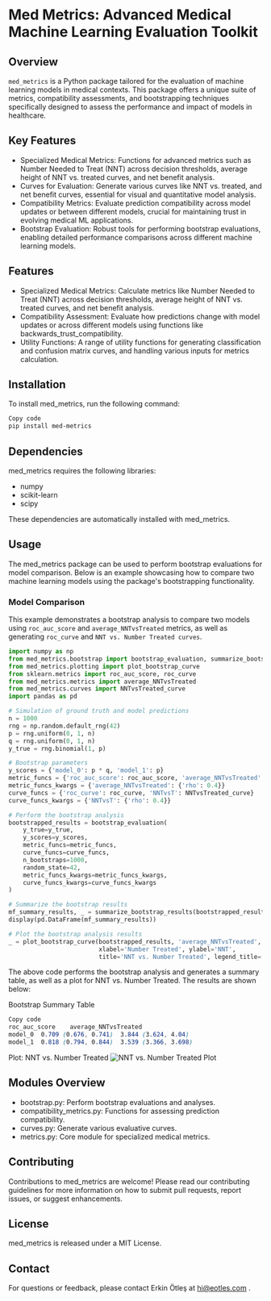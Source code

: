 # Med Metrics: Advanced Medical Machine Learning Evaluation Toolkit

## Overview

`med_metrics` is a Python package tailored for the evaluation of machine learning models in medical contexts. This package offers a unique suite of metrics, compatibility assessments, and bootstrapping techniques specifically designed to assess the performance and impact of models in healthcare.

## Key Features
- Specialized Medical Metrics: Functions for advanced metrics such as Number Needed to Treat (NNT) across decision thresholds, average height of NNT vs. treated curves, and net benefit analysis.
- Curves for Evaluation: Generate various curves like NNT vs. treated, and net benefit curves, essential for visual and quantitative model analysis.
- Compatibility Metrics: Evaluate prediction compatibility across model updates or between different models, crucial for maintaining trust in evolving medical ML applications.
- Bootstrap Evaluation: Robust tools for performing bootstrap evaluations, enabling detailed performance comparisons across different machine learning models.


## Features

- Specialized Medical Metrics: Calculate metrics like Number Needed to Treat (NNT) across decision thresholds, average height of NNT vs. treated curves, and net benefit analysis.
- Compatibility Assessment: Evaluate how predictions change with model updates or across different models using functions like backwards_trust_compatibility.
- Utility Functions: A range of utility functions for generating classification and confusion matrix curves, and handling various inputs for metrics calculation.

## Installation

To install med_metrics, run the following command:
``` bash
Copy code
pip install med-metrics
```

## Dependencies

med_metrics requires the following libraries:

- numpy
- scikit-learn
- scipy

These dependencies are automatically installed with med_metrics.

## Usage

The med_metrics package can be used to perform bootstrap evaluations for model comparison. Below is an example showcasing how to compare two machine learning models using the package's bootstrapping functionality.

### Model Comparison 
This example demonstrates a bootstrap analysis to compare two models using `roc_auc_score` and `average_NNTvsTreated` metrics, as well as generating `roc_curve` and `NNT vs. Number Treated curves`.

```python
import numpy as np
from med_metrics.bootstrap import bootstrap_evaluation, summarize_bootstrap_results
from med_metrics.plotting import plot_bootstrap_curve
from sklearn.metrics import roc_auc_score, roc_curve
from med_metrics.metrics import average_NNTvsTreated
from med_metrics.curves import NNTvsTreated_curve
import pandas as pd

# Simulation of ground truth and model predictions
n = 1000
rng = np.random.default_rng(42)
p = rng.uniform(0, 1, n)
q = rng.uniform(0, 1, n)
y_true = rng.binomial(1, p)

# Bootstrap parameters
y_scores = {'model_0': p * q, 'model_1': p}
metric_funcs = {'roc_auc_score': roc_auc_score, 'average_NNTvsTreated': average_NNTvsTreated}
metric_funcs_kwargs = {'average_NNTvsTreated': {'rho': 0.4}}
curve_funcs = {'roc_curve': roc_curve, 'NNTvsT': NNTvsTreated_curve}
curve_funcs_kwargs = {'NNTvsT': {'rho': 0.4}}

# Perform the bootstrap analysis
bootstrapped_results = bootstrap_evaluation(
    y_true=y_true,
    y_scores=y_scores,
    metric_funcs=metric_funcs,
    curve_funcs=curve_funcs,
    n_bootstraps=1000,
    random_state=42,
    metric_funcs_kwargs=metric_funcs_kwargs,
    curve_funcs_kwargs=curve_funcs_kwargs
)

# Summarize the bootstrap results
mf_summary_results, _ = summarize_bootstrap_results(bootstrapped_results)
display(pd.DataFrame(mf_summary_results))

# Plot the bootstrap analysis results
_ = plot_bootstrap_curve(bootstrapped_results, 'average_NNTvsTreated', 'NNTvsT',
                         xlabel='Number Treated', ylabel='NNT',
                         title='NNT vs. Number Treated', legend_title='Mean NNT (95% CI)')
```

The above code performs the bootstrap analysis and generates a summary table, as well as a plot for NNT vs. Number Treated. The results are shown below:

Bootstrap Summary Table
```scss
Copy code
roc_auc_score    average_NNTvsTreated
model_0  0.709 (0.676, 0.741)  3.844 (3.624, 4.04)
model_1  0.818 (0.794, 0.844)  3.539 (3.366, 3.698)
```

Plot: NNT vs. Number Treated
![NNT vs. Number Treated Plot](https://github.com/yourusername/yourrepository/blob/main/path/to/image.png?raw=true)



## Modules Overview
- bootstrap.py: Perform bootstrap evaluations and analyses.
- compatibility_metrics.py: Functions for assessing prediction compatibility.
- curves.py: Generate various evaluative curves.
- metrics.py: Core module for specialized medical metrics.

## Contributing

Contributions to med_metrics are welcome! Please read our contributing guidelines for more information on how to submit pull requests, report issues, or suggest enhancements.

## License

med_metrics is released under a MIT License.

## Contact

For questions or feedback, please contact Erkin Ötleş at hi@eotles.com .
